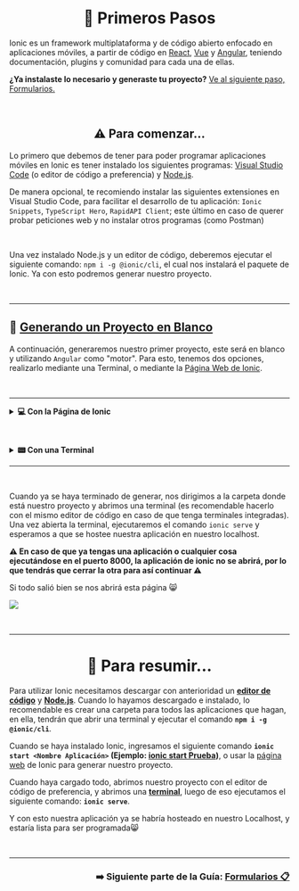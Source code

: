 <h1 align="center">🐾 Primeros Pasos</h1>

Ionic es un framework multiplataforma y de código abierto enfocado en aplicaciones móviles, a partir de código en [React](https://ionicframework.com/docs/react), [Vue](https://ionicframework.com/docs/vue/overview) y [Angular](https://ionicframework.com/docs/angular/overview), teniendo documentación, plugins y comunidad para cada una de ellas.

**¿Ya instalaste lo necesario y generaste tu proyecto?** [Ve al siguiente paso, Formularios.](https://github.com/Alwexis/Utilidades/blob/main/Guias/Ionic/2.%20Formularios.md)

&nbsp;

<h2 align="center">⚠️ Para comenzar...</h2>

Lo primero que debemos de tener para poder programar aplicaciones móviles en Ionic es tener instalado los siguientes programas: [Visual Studio Code](https://code.visualstudio.com) (o editor de código a preferencia) y [Node.js](https://nodejs.org/es/).

De manera opcional, te recomiendo instalar las siguientes extensiones en Visual Studio Code, para facilitar el desarrollo de tu aplicación: `Ionic Snippets`, `TypeScript Hero`, `RapidAPI Client`; este último en caso de querer probar peticiones web y no instalar otros programas (como Postman)

&nbsp;

Una vez instalado Node.js y un editor de código, deberemos ejecutar el siguiente comando: `npm i -g @ionic/cli`, el cual nos instalará el paquete de Ionic. Ya con esto podremos generar nuestro proyecto.

&nbsp;

------

## 📱 <u>Generando un Proyecto en Blanco</u>

A continuación, generaremos nuestro primer proyecto, este será en blanco y utilizando `Angular` como "motor". Para esto, tenemos dos opciones, realizarlo mediante una Terminal, o mediante la [Página Web de Ionic](https://ionicframework.com/start#basics).

&nbsp;

----

<details>
    <summary><b>💻 Con la Página de Ionic</b></summary>
	<p>
        En este caso, como no nos permite un proyecto en blanco, generaremos uno con un Menú. Haz click en la imagen para ver un vídeo.
        <a href="https://i.imgur.com/Uj4bb7U.mp4" target="_blank">
        <img style="width: 128vh; height: 64vh;" src="https://imgur.com/wPENeCc.png">
		</a>
    </p>
</details>


&nbsp;

<details>
    <summary><b>📟 Con una Terminal</b></summary>
	<p>
        Lo ideal es que utilicen el comando dentro de la carpeta en la cual tendrán todos sus proyectos. Puede demorar bastante el crear un proyecto.
        Comando: <code>ionic start Prueba blank --type=angular</code> o <code>ionic start`</code>.
        <img src="https://imgur.com/npkbvnO.png">
        <br>
        <b>⚠️ Para terminar, debería de salir este mensajito. ⚠️</b>
        <br>
		<img style="margin-top:2vh;" src="https://imgur.com/QaEejMq.png">
        <b>⚠️ NO es necesario crear una cuenta en Ionic :) ⚠️</b>
    </p>
</details>


------

&nbsp;

Cuando ya se haya terminado de generar, nos dirigimos a la carpeta donde está nuestro proyecto y abrimos una terminal (es recomendable hacerlo con el mismo editor de código en caso de que tenga terminales integradas). Una vez abierta la terminal, ejecutaremos el comando `ionic serve` y esperamos a que se hostee nuestra aplicación en nuestro localhost.

**⚠️ En caso de que ya tengas una aplicación o cualquier cosa ejecutándose en el puerto 8000, la aplicación de ionic no se abrirá, por lo que tendrás que cerrar la otra para así continuar ⚠️**

Si todo salió bien se nos abrirá esta página 😸

<img src="https://imgur.com/JJNi9yo.png">

&nbsp;

------

<h1 align="center">📄 Para resumir...</h1>

Para utilizar Ionic necesitamos descargar con anterioridad un **<u>editor de código</u>** y **<u>Node.js</u>**. Cuando lo hayamos descargado e instalado, lo recomendable es crear una carpeta para todos las aplicaciones que hagan, en ella, tendrán que abrir una terminal y ejecutar el comando **`npm i -g @ionic/cli`**.

Cuando se haya instalado Ionic, ingresamos el siguiente comando **`ionic start <Nombre Aplicación>` (Ejemplo: <u>ionic start Prueba</u>)**, o usar la [página web](https://ionicframework.com/start#basics) de Ionic para generar nuestro proyecto.

Cuando haya cargado todo, abrimos nuestro proyecto con el editor de código de preferencia, y abrimos una **<u>terminal</u>**, luego de eso ejecutamos el siguiente comando: **`ionic serve`**.

Y con esto nuestra aplicación ya se habría hosteado en nuestro Localhost, y estaría lista para ser programada😸

&nbsp;


------

### <h3 align="right"><b>➡️ Siguiente parte de la Guía: <a href="https://github.com/Alwexis/Utilidades/blob/main/Guias/Ionic/2.%20Formularios.md">Formularios 📋</b></h3>

